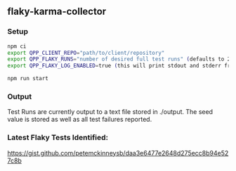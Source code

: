 ## flaky-karma-collector 


### Setup

```bash
npm ci
export QPP_CLIENT_REPO="path/to/client/repository"
export QPP_FLAKY_RUNS="number of desired full test runs" (defaults to 2 if not provided)
export QPP_FLAKY_LOG_ENABLED=true (this will print stdout and stderr from the karma test run to the current console)

npm run start

```


### Output 
Test Runs are currently output to a text file stored in ./output. The seed value is stored as well as all
test failures reported.

### Latest Flaky Tests Identified: 
https://gist.github.com/petemckinneysb/daa3e6477e2648d275ecc8b94e527c8b
